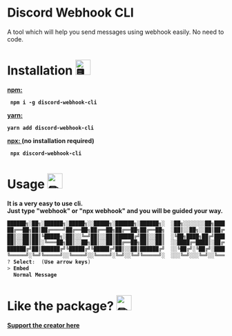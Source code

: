 # Discord Webhook CLI

A tool which will help you send messages using webhook easily. No need to code.

# Installation <img src="https://cdn.discordapp.com/emojis/316264057659326464.png?v=1" alt = "🖥" width="35px">
<b><a href = "https://www.npmjs.com/package/discord-webhook-cli"> npm: </a><b> 
<p>
<code> npm i -g discord-webhook-cli </code>
<p><b><a href = "https://classic.yarnpkg.com/en/package/discord-webhook-cli"> yarn: </a></p>
<code>yarn add discord-webhook-cli </code>
<p><p><p><b><a href = "https://www.npmjs.com/package/discord-webhook-cli"> npx: </a> (no installation required) <b> 
<p>
<code> npx discord-webhook-cli </code>

# Usage <img src="https://cdn.discordapp.com/emojis/757399420319825950.png?v=1" alt = "✏" width="35px">

It is a very easy to use cli. <br>
Just type "webhook" or "npx webhook" and you will be guided your way. <br>

```powershell
██████╗░██╗░██████╗░█████╗░░█████╗░██████╗░██████╗░  ░██╗░░░░░░░██╗███████╗██████╗░██╗░░██╗░█████╗░░█████╗░██╗░░██╗
██╔══██╗██║██╔════╝██╔══██╗██╔══██╗██╔══██╗██╔══██╗  ░██║░░██╗░░██║██╔════╝██╔══██╗██║░░██║██╔══██╗██╔══██╗██║░██╔╝
██║░░██║██║╚█████╗░██║░░╚═╝██║░░██║██████╔╝██║░░██║  ░╚██╗████╗██╔╝█████╗░░██████╦╝███████║██║░░██║██║░░██║█████═╝░
██║░░██║██║░╚═══██╗██║░░██╗██║░░██║██╔══██╗██║░░██║  ░░████╔═████║░██╔══╝░░██╔══██╗██╔══██║██║░░██║██║░░██║██╔═██╗░
██████╔╝██║██████╔╝╚█████╔╝╚█████╔╝██║░░██║██████╔╝  ░░╚██╔╝░╚██╔╝░███████╗██████╦╝██║░░██║╚█████╔╝╚█████╔╝██║░╚██╗
╚═════╝░╚═╝╚═════╝░░╚════╝░░╚════╝░╚═╝░░╚═╝╚═════╝░  ░░░╚═╝░░░╚═╝░░╚══════╝╚═════╝░╚═╝░░╚═╝░╚════╝░░╚════╝░╚═╝░░╚═╝
? Select:  (Use arrow keys)
> Embed 
  Normal Message
  ```

# Like the package? <img src="https://cdn.discordapp.com/emojis/599598716521021441.gif?v=1" alt = "✏" width="35px">
<a href = "https://www.buymeacoffee.com/TheRamann">
Support the creator here
</a>